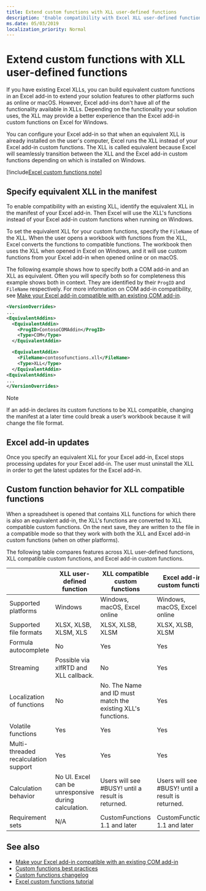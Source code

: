 ```yaml
---
title: Extend custom functions with XLL user-defined functions
description: 'Enable compatibility with Excel XLL user-defined functions that have equivalent functionality to your custom functions' 
ms.date: 05/03/2019
localization_priority: Normal
---
```


# Extend custom functions with XLL user-defined functions

If you have existing Excel XLLs, you can build equivalent custom functions in an Excel add-in to extend your solution features to other platforms such as online or macOS. However, Excel add-ins don't have all of the functionality available in XLLs. Depending on the functionality your solution uses, the XLL may provide a better experience than the Excel add-in custom functions on Excel for Windows.

You can configure your Excel add-in so that when an equivalent XLL is already installed on the user's computer, Excel runs the XLL instead of your Excel add-in custom functions. The XLL is called equivalent because Excel will seamlessly transition between the XLL and the Excel add-in custom functions depending on which is installed on Windows.

[!include[Excel custom functions note](../includes/excel-custom-functions-note.md)]

## Specify equivalent XLL in the manifest

To enable compatibility with an existing XLL, identify the equivalent XLL in the manifest of your Excel add-in. Then Excel will use the XLL's functions instead of your Excel add-in custom functions when running on Windows.

To set the equivalent XLL for your custom functions, specify the `FileName` of the XLL. When the user opens a workbook with functions from the XLL, Excel converts the functions to compatible functions. The workbook then uses the XLL when opened in Excel on Windows, and it will use custom functions from your Excel add-in when opened online or on macOS.

The following example shows how to specify both a COM add-in and an XLL as equivalent. Often you will specify both so for completeness this example shows both in context. They are identified by their `ProgID` and `FileName` respectively. For more information on COM add-in compatibility, see [Make your Excel add-in compatible with an existing COM add-in](../develop/make-office-add-in-compatible-with-existing-com-add-in.md).

```xml
<VersionOverrides>
...
<EquivalentAddins>
  <EquivalentAddin>
    <ProgID>ContosoCOMAddin</ProgID>
    <Type>COM</Type>
  </EquivalentAddin>

  <EquivalentAddin>
    <FileName>contosofunctions.xll</FileName>
    <Type>XLL</Type>
  </EquivalentAddin>
<EquivalentAddins>
...
</VersionOverrides>
```

> [!NOTE]
> If an add-in declares its custom functions to be XLL compatible, changing the manifest at a later time could break a user’s workbook because it will change the file format.

## Excel add-in updates

Once you specify an equivalent XLL for your Excel add-in, Excel stops processing updates for your Excel add-in. The user must uninstall the XLL in order to get the latest updates for the Excel add-in.

## Custom function behavior for XLL compatible functions

When a spreadsheet is opened that contains XLL functions for which there is also an equivalent add-in, the XLL's functions are converted to XLL compatible custom functions. On the next save, they are written to the file in a compatible mode so that they work with both the XLL and Excel add-in custom functions (when on other platforms).

The following table compares features across XLL user-defined functions, XLL compatible custom functions, and Excel add-in custom functions.

|         |XLL user-defined function |XLL compatible custom functions |Excel add-in custom function |
|---------|---------|---------|---------|
| Supported platforms | Windows | Windows, macOS, Excel online | Windows, macOS, Excel online |
| Supported file formats | XLSX, XLSB, XLSM, XLS | XLSX, XLSB, XLSM | XLSX, XLSB, XLSM |
| Formula autocomplete | No | Yes | Yes |
| Streaming | Possible via xlfRTD and XLL callback. | No | Yes |
| Localization of functions | No | No. The Name and ID must match the existing XLL's functions. | Yes |
| Volatile functions | Yes | Yes | Yes |
| Multi-threaded recalculation support | Yes | Yes | Yes |
| Calculation behavior | No UI. Excel can be unresponsive during calculation. | Users will see #BUSY! until a result is returned. | Users will see #BUSY! until a result is returned. |
| Requirement sets | N/A | CustomFunctions 1.1 and later | CustomFunctions 1.1 and later |

## See also

- [Make your Excel add-in compatible with an existing COM add-in](../develop/make-office-add-in-compatible-with-existing-com-add-in.md)
- [Custom functions best practices](custom-functions-best-practices.md)
- [Custom functions changelog](custom-functions-changelog.md)
- [Excel custom functions tutorial](../tutorials/excel-tutorial-create-custom-functions.md)

